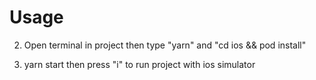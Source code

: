 # Usage

2. Open terminal in project then type "yarn" and "cd ios && pod install"

3. yarn start then press "i" to run project with ios simulator
